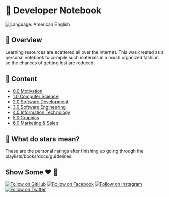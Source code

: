 # 📘 Developer Notebook

![Language: American English](https://img.shields.io/badge/language-american%20english-red.svg)

## 💎 Overview

Learning resources are scattered all over the internet. This was created as a personal notebook to compile such materials in a much organized fashion so the chances of getting lost are reduced.

## 📄 Content

- [0.0 Motivation](./0.0_Motivation.md)
- [1.0 Computer Science](./1.0_Computer_Science.md)
- [2.0 Software Development](./2.0_Software_Development.md)
- [3.0 Software Engineering](./3.0_Software_Engineering.md)
- [4.0 Information Technology](./4.0_Information_Technology.md)
- [5.0 Graphics](./5.0_Graphics.md)
- [6.0 Marketing & Sales](./6.0_Marketing_Sales)

## 🤔 What do stars mean?
These are the personal ratings after finishing up going through the playlists/books/docs/guidelines.

## Show Some :heart: :wave:

[![Follow on GitHub](https://img.shields.io/github/followers/cefjoeii.svg?style=social&label=Follow)](https://github.com/cefjoeii)
[![Follow on Facebook](https://img.shields.io/badge/Follow%20%40cefjoeii%20on-Facebook-%233C5A99.svg)](https://facebook.com/cefjoeii)
[![Follow on Instagram](https://img.shields.io/badge/Follow%20%40cefjoeii%20on-Instagram-C13584.svg)](https://instagram.com/cefjoeii)
[![Follow on Twitter](https://img.shields.io/twitter/follow/cefjoeii.svg?style=social)](https://twitter.com/cefjoeii)
